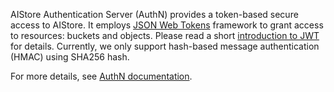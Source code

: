 AIStore Authentication Server (AuthN) provides a token-based secure access to AIStore.
It employs [JSON Web Tokens](https://github.com/dgrijalva/jwt-go) framework to grant access to resources:
buckets and objects. Please read a short [introduction to JWT](https://jwt.io/introduction/) for details.
Currently, we only support hash-based message authentication (HMAC) using SHA256 hash.

For more details, see [AuthN documentation](/docs/authn.md).
